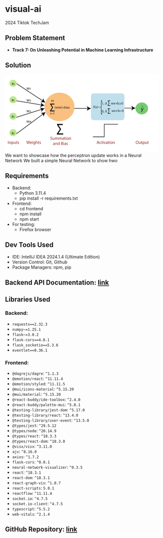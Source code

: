 # visual-ai
2024 Tiktok TechJam

## Problem Statement
- **Track 7: On Unleashing Potential in Machine Learning Infrastructure**

## Solution
![img.png](img.png)
We want to showcase how the perceptron update works in a Neural Network
We built a simple Neural Network to show hwo 
## Requirements

- Backend:
  - Python 3.11.4
  - pip install -r requirements.txt
- Frontend:
  - cd frontend
  - npm install
  - npm start
- For testing:
  - Firefox browser

## Dev Tools Used

- IDE: IntelliJ IDEA 2024.1.4 (Ultimate Edition)
- Version Control: Git, Github
- Package Managers: npm, pip

## Backend API Documentation: [link](./backend/api_documentation.md)

## Libraries Used

### Backend:
  - `requests==2.32.3`
  - `numpy~=1.25.1`
  - `flask~=3.0.2`
  - `flask-cors==4.0.1`
  - `flask_socketio==5.3.6`
  - `eventlet==0.36.1`
### Frontend:
  - `@dagrejs/dagre`: `^1.1.3`
  - `@emotion/react`: `^11.11.4`
  - `@emotion/styled`: `^11.11.5`
  - `@mui/icons-material`: `^5.15.20`
  - `@mui/material`: `^5.15.20`
  - `@react-buddy/ide-toolbox`: `^2.4.0`
  - `@react-buddy/palette-mui`: `^5.0.1`
  - `@testing-library/jest-dom`: `^5.17.0`
  - `@testing-library/react`: `^13.4.0`
  - `@testing-library/user-event`: `^13.5.0`
  - `@types/jest`: `^29.5.12`
  - `@types/node`: `^20.14.9`
  - `@types/react`: `^18.3.3`
  - `@types/react-dom`: `^18.3.0`
  - `@visx/visx`: `^3.11.0`
  - `ajv`: `^8.16.0`
  - `axios`: `^1.7.2`
  - `flask-cors`: `^0.0.1`
  - `neural-network-visualizer`: `^0.3.5`
  - `react`: `^18.3.1`
  - `react-dom`: `^18.3.1`
  - `react-graph-vis`: `^1.0.7`
  - `react-scripts`: `5.0.1`
  - `reactflow`: `^11.11.4`
  - `socket.io`: `^4.7.5`
  - `socket.io-client`: `^4.7.5`
  - `typescript`: `^5.5.2`
  - `web-vitals`: `^2.1.4`

## GitHub Repository: [link](https://github.com/visual-ai-org/visual-ai)